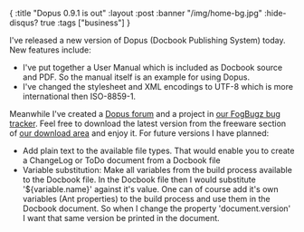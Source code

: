 {
  :title "Dopus 0.9.1 is out"
  :layout :post
  :banner "/img/home-bg.jpg"
  :hide-disqus? true
  :tags ["business"]
}

I've released a new version of Dopus (Docbook Publishing System) today. New features include:

-   I've put together a User Manual which is included as Docbook source and PDF. So the manual itself is an example for using Dopus.
-   I've changed the stylesheet and XML encodings to UTF-8 which is more international then ISO-8859-1.

Meanwhile I've created a [Dopus forum](http://issues.agynamix.de/default.php?dopus) and a project in [our FogBugz bug tracker](http://issues.agynamix.de/default.php?pg=pgPublicEdit). Feel free to download the latest version from the freeware section of [our download area](http://cms.agynamix.de/downloads/index.php) and enjoy it. For future versions I have planned:

-   Add plain text to the available file types. That would enable you to create a ChangeLog or ToDo document from a Docbook file
-   Variable substitution: Make all variables from the build process available to the Docbook file. In the Docbook file then I would substitute '${variable.name}' against it's value. One can of course add it's own variables (Ant properties) to the build process and use them in the Docbook document. So when I change the property 'document.version' I want that same version be printed in the document.

